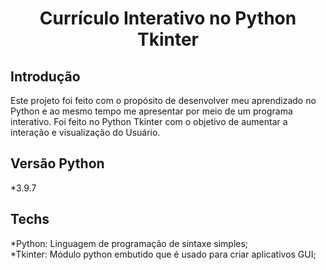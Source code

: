 <h1 align="center"> Currículo Interativo no Python Tkinter </h1>

## Introdução
Este projeto foi feito com o propósito de desenvolver meu aprendizado no Python e ao mesmo tempo me apresentar por meio de
um programa interativo. Foi feito no Python Tkinter com o objetivo de  aumentar a interação e visualização do Usuário.

## Versão Python
*3.9.7

## Techs
*Python: Linguagem de programação de sintaxe simples;</br>
*Tkinter: Módulo python embutido que é usado para criar aplicativos GUI;
